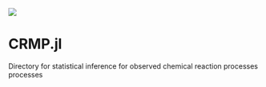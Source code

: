 [![](https://img.shields.io/badge/docs-stable-blue.svg)](https://macorstanje.github.io/CRMP.jl/stable)


# CRMP.jl
Directory for statistical inference for observed chemical reaction processes processes
